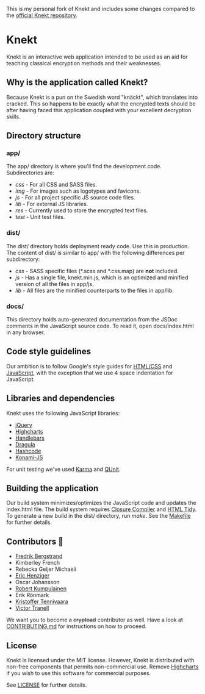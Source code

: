 This is my personal fork of Knekt and includes some changes compared to the [official Knekt repository](https://github.com/TDDD96-2016-Gr10/Knekt).

# Knekt

Knekt is an interactive web application intended to be used as an aid
for teaching classical encryption methods and their weaknesses.

## Why is the application called Knekt?
Because Knekt is a pun on the Swedish word "knäckt", which translates into
cracked. This so happens to be exactly what the encrypted texts should be after
having faced this application coupled with your excellent decryption skills.

## Directory structure
### app/
The app/ directory is where you'll find the development code.
Subdirectories are:
  * *css* - For all CSS and SASS files.
  * *img* - For images such as logotypes and favicons.
  * *js* - For all project specific JS source code files.
  * *lib* - For external JS libraries.
  * *res* - Currently used to store the encrypted text files.
  * *test* - Unit test files.
 
### dist/
The dist/ directory holds deployment ready code. Use this in production.
The content of dist/ is similar to app/ with the following differences
per subdirectory:
  * *css* - SASS specific files (*.scss and *.css.map) are __not__ included.
  * *js* - Has a single file, knekt.min.js, which is an optimized and minified version of all the files in app/js.
  * *lib* - All files are the minified counterparts to the files in app/lib.

### docs/
This directory holds auto-generated documentation from the JSDoc
comments in the JavaScript source code. To read it, open docs/index.html
in any browser.

## Code style guidelines
Our ambition is to follow Google's style guides for [HTML/CSS](http://google.github.io/styleguide/htmlcssguide.xml)
and [JavaScript](http://google.github.io/styleguide/javascriptguide.xml), with the exception that we use 4 space
indentation for JavaScript.

## Libraries and dependencies

Knekt uses the following JavaScript libraries:
  * [jQuery](https://jquery.com/)
  * [Highcharts](http://www.highcharts.com/)
  * [Handlebars](http://handlebarsjs.com/)
  * [Dragula](http://bevacqua.github.io/dragula/)
  * [Hashcode](https://github.com/stuartbannerman/hashcode)
  * [Konami-JS](https://github.com/snaptortoise/konami-js)
  
For unit testing we've used [Karma](http://karma-runner.github.io/0.13/index.html) and [QUnit](https://qunitjs.com/).

## Building the application
Our build system minimizes/optimizes the JavaScript code and updates the index.html file.
The build system requires [Closure Compiler](https://developers.google.com/closure/compiler/) and [HTML Tidy](http://www.html-tidy.org/).
To generate a new build in the dist/ directory, run *make*. See the
[Makefile](Makefile) for further details.

## Contributors :frog:
- [Fredrik Bergstrand](https://github.com/fredrikbergstrand)
- Kimberley French
- Rebecka Geijer Michaeli
- [Eric Henziger](https://github.com/henziger)
- Oscar Johansson
- [Robert Kumpulainen](https://github.com/robrnen)
- Erik Rönmark
- [Kristoffer Tennivaara](https://github.com/KristofferTennivaara)
- [Victor Tranell](https://github.com/victortranell)

We want you to become a ~~cryptoad~~ contributor as well. Have a look at
[CONTRIBUTING.md](CONTRIBUTING.md) for instructions on how to proceed.

## License
Knekt is licensed under the MIT license. However, Knekt is distributed
with non-free components that permits non-commercial use. Remove
[Highcharts](https://highcharts.com) if you wish to use this software for
commercial purposes.

See [LICENSE](LICENSE.txt) for further details.
